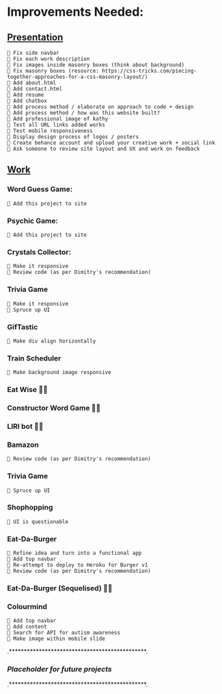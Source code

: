 # Improvements Needed:

## <u>Presentation</u>
    📌 Fix side navbar
    📌 Fix each work description
    📌 Fix images inside masonry boxes (think about background)
    📌 Fix masonry boxes (resource: https://css-tricks.com/piecing-together-approaches-for-a-css-masonry-layout/)
    📌 Add about.html
    📌 Add contact.html
    📌 Add resume
    📌 Add chatbox
    📌 Add process method / elaborate on approach to code + design
    📌 Add process method / how was this website built?
    📌 Add professional image of kathy
    📌 Test all URL links added works
    📌 Test mobile responsiveness
    📌 Display design process of logos / posters
    📌 Create behance account and upload your creative work + social link
    📌 Ask someone to review site layout and UX and work on feedback

## <u>Work</u>

### Word Guess Game: 
    📌 Add this project to site
    
### Psychic Game: 
    📌 Add this project to site

### Crystals Collector: 
    📌 Make it responsive
    📌 Review code (as per Dimitry's recommendation)

### Trivia Game
    📌 Make it responsive
    📌 Spruce up UI
    
### GifTastic
    📌 Make div align horizontally
    
### Train Scheduler
    📌 Make background image responsive
    
### Eat Wise 👍🏼
    
### Constructor Word Game 👍🏼
    
### LIRI bot 👍🏼
    
### Bamazon
    📌 Review code (as per Dimitry's recommendation)
    
### Trivia Game
    📌 Spruce up UI
    
### Shophopping 
    📌 UI is questionable
    
### Eat-Da-Burger
    📌 Refine idea and turn into a functional app
    📌 Add top navbar
    📌 Re-attempt to deploy to Heroku for Burger v1
    📌 Review code (as per Dimitry's recommendation)
    
### Eat-Da-Burger (Sequelised) 👍🏼

### Colourmind 
    📌 Add top navbar
    📌 Add content
    📌 Search for API for autism awareness
    📌 Make image within mobile slide
    
 
 
.**********************************************.
### <em>Placeholder for future projects</em> ###
.**********************************************.
